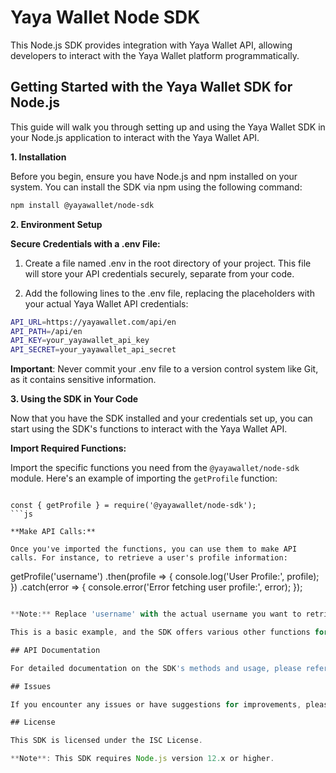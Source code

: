 # Yaya Wallet Node SDK

This Node.js SDK provides integration with Yaya Wallet API, allowing developers to interact with the Yaya Wallet platform programmatically.

## Getting Started with the Yaya Wallet SDK for Node.js

This guide will walk you through setting up and using the Yaya Wallet SDK in your Node.js application to interact with the Yaya Wallet API.

**1. Installation**

Before you begin, ensure you have Node.js and npm installed on your system. You can install the SDK via npm using the following command:

```bash
npm install @yayawallet/node-sdk
```

**2. Environment Setup**

**Secure Credentials with a .env File:**

1. Create a file named .env in the root directory of your project. This file will store your API credentials securely, separate from your code.

2. Add the following lines to the .env file, replacing the placeholders with your actual Yaya Wallet API credentials:

```bash
API_URL=https://yayawallet.com/api/en
API_PATH=/api/en
API_KEY=your_yayawallet_api_key
API_SECRET=your_yayawallet_api_secret
```

**Important**: Never commit your .env file to a version control system like Git, as it contains sensitive information.

**3. Using the SDK in Your Code**

Now that you have the SDK installed and your credentials set up, you can start using the SDK's functions to interact with the Yaya Wallet API.

**Import Required Functions:**

Import the specific functions you need from the `@yayawallet/node-sdk` module. Here's an example of importing the `getProfile` function:

````

const { getProfile } = require('@yayawallet/node-sdk');
```js

**Make API Calls:**

Once you've imported the functions, you can use them to make API calls. For instance, to retrieve a user's profile information:

````

getProfile('username')
.then(profile => {
console.log('User Profile:', profile);
})
.catch(error => {
console.error('Error fetching user profile:', error);
});

```js

**Note:** Replace 'username' with the actual username you want to retrieve information for.

This is a basic example, and the SDK offers various other functions for interacting with the Yaya Wallet API. Refer to the official SDK documentation for a complete list of [available functions](#api-documentation) and their usage details.

## API Documentation

For detailed documentation on the SDK's methods and usage, please refer to the [Yaya Wallet API Documentation](https://github.com/yayawallet/yayawallet-node-sdk#readme).

## Issues

If you encounter any issues or have suggestions for improvements, please feel free to open an issue on the [GitHub Issues](https://github.com/yayawallet/yayawallet-node-sdk/issues) page.

## License

This SDK is licensed under the ISC License.

**Note**: This SDK requires Node.js version 12.x or higher.
```
